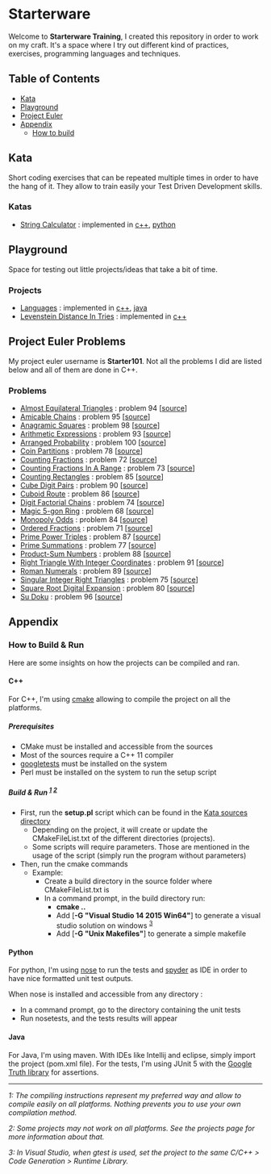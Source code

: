 # Starterware

Welcome to **Starterware Training**, I created this repository in order to work on my craft.
It's a space where I try out different kind of practices, exercises, programming languages and techniques.


## Table of Contents

* [Kata](#kata)
* [Playground](#playground)
* [Project Euler](#project-euler-problems)
* [Appendix](#Appendix)
	* [How to build](#how-to-build)


## Kata

Short coding exercises that can be repeated multiple times in order to have the hang of it. 
They allow to train easily your Test Driven Development skills.

### Katas

* [String Calculator](Kata/sources/StringCalculator/README.md) : implemented in [c++](Kata/sources/StringCalculator/c++), [python](Kata/sources/StringCalculator/python)


## Playground

Space for testing out little projects/ideas that take a bit of time.

### Projects

* [Languages](Playground/Languages/README.md) : implemented in [c++](Playground/Languages/c++), [java](Playground/Languages/java)
* [Levenstein Distance In Tries](Playground/LevensteinDistanceInTries/README.md) : implemented in [c++](Playground/LevensteinDistanceInTries/c++)


## Project Euler Problems

My project euler username is **Starter101**. Not all the problems I did are listed below and all of them are done in C++.

### Problems

* [Almost Equilateral Triangles](https://projecteuler.net/problem=94) : problem 94 [[source](ProjectEuler/sources/AlmostEquilateralTriangles)]
* [Amicable Chains](https://projecteuler.net/problem=95) : problem 95 [[source](ProjectEuler/sources/AmicableChains)]
* [Anagramic Squares](https://projecteuler.net/problem=98) : problem 98 [[source](ProjectEuler/sources/AnagramicSquares)]
* [Arithmetic Expressions](https://projecteuler.net/problem=93) : problem 93 [[source](ProjectEuler/sources/ArithmeticExpressions)]
* [Arranged Probability](https://projecteuler.net/problem=100) : problem 100 [[source](ProjectEuler/sources/ArrangedProbability)]
* [Coin Partitions](https://projecteuler.net/problem=78) : problem 78 [[source](ProjectEuler/sources/CoinPartitions)]
* [Counting Fractions](https://projecteuler.net/problem=72) : problem 72 [[source](ProjectEuler/sources/CountingFractions)]
* [Counting Fractions In A Range](https://projecteuler.net/problem=73) : problem 73 [[source](ProjectEuler/sources/CountingFractionsInARange)]
* [Counting Rectangles](https://projecteuler.net/problem=85) : problem 85 [[source](ProjectEuler/sources/CountingRectangles)]
* [Cube Digit Pairs](https://projecteuler.net/problem=90) : problem 90 [[source](ProjectEuler/sources/CubeDigitPairs)]
* [Cuboid Route](https://projecteuler.net/problem=86) : problem 86 [[source](ProjectEuler/sources/CuboidRoute)]
* [Digit Factorial Chains](https://projecteuler.net/problem=74) : problem 74 [[source](ProjectEuler/sources/DigitFactorialChains)]
* [Magic 5-gon Ring](https://projecteuler.net/problem=68) : problem 68 [[source](ProjectEuler/sources/Magic5gonRing)]
* [Monopoly Odds](https://projecteuler.net/problem=84) : problem 84 [[source](ProjectEuler/sources/MonopolyOdds)]
* [Ordered Fractions](https://projecteuler.net/problem=71) : problem 71 [[source](ProjectEuler/sources/OrderedFractions)]
* [Prime Power Triples](https://projecteuler.net/problem=87) : problem 87 [[source](ProjectEuler/sources/PrimePowerTriples)]
* [Prime Summations](https://projecteuler.net/problem=77) : problem 77 [[source](ProjectEuler/sources/PrimeSummations)]
* [Product-Sum Numbers](https://projecteuler.net/problem=88) : problem 88 [[source](ProjectEuler/sources/ProductSumNumbers)]
* [Right Triangle With Integer Coordinates](https://projecteuler.net/problem=91) : problem 91 [[source](ProjectEuler/sources/RightTriangleWithIntegerCoordinates)]
* [Roman Numerals](https://projecteuler.net/problem=89) : problem 89 [[source](ProjectEuler/sources/RomanNumerals)]
* [Singular Integer Right Triangles](https://projecteuler.net/problem=75) : problem 75 [[source](ProjectEuler/sources/SingularIntegerRightTriangles)]
* [Square Root Digital Expansion](https://projecteuler.net/problem=80) : problem 80 [[source](ProjectEuler/sources/SquareRootDigitalExpansion)]
* [Su Doku](https://projecteuler.net/problem=96) : problem 96 [[source](ProjectEuler/sources/SuDoku)]


## Appendix

### How to Build & Run

Here are some insights on how the projects can be compiled and ran.

#### C++

For C++, I'm using [cmake](https://cmake.org/overview/) allowing to compile the project on all the platforms.

##### Prerequisites

* CMake must be installed and accessible from the sources
* Most of the sources require a C++ 11 compiler
* [googletests](https://github.com/google/googletest) must be installed on the system
* Perl must be installed on the system to run the setup script

##### Build & Run <sup>[1](#note1)</sup> <sup>[2](#note2)</sup>

* First, run the __setup.pl__ script which can be found in the [Kata sources directory](Kata/sources)
	* Depending on the project, it will create or update the CMakeFileList.txt of the different directories (projects).
	* Some scripts will require parameters. Those are mentioned in the usage of the script (simply run the program without parameters)
* Then, run the cmake commands
	* Example:
		* Create a build directory in the source folder where CMakeFileList.txt is
		* In a command prompt, in the build directory run:
			* __cmake ..__ 
			* Add [__-G "Visual Studio 14 2015 Win64"__] to generate a visual studio solution on windows <sup>[3](#note3)</sup>
			* Add [__-G "Unix Makefiles"__] to generate a simple makefile

#### Python

For python, I'm using [nose](http://nose.readthedocs.io/en/latest/) to run the tests and [spyder](https://pythonhosted.org/spyder/) as IDE in order to have nice formatted unit test outputs.

When nose is installed and accessible from any directory :
* In a command prompt, go to the directory containing the unit tests
* Run nosetests, and the tests results will appear

#### Java

For Java, I'm using maven. With IDEs like Intellij and eclipse, simply import the project (pom.xml file). 
For the tests, I'm using JUnit 5 with the [Google Truth library](https://github.com/google/truth) for assertions.
	
	
---

_<a name="note1">1</a>: The compiling instructions represent my preferred way and allow to compile easily on all platforms. Nothing prevents you to use your own compilation method._

_<a name="note2">2</a>: Some projects may not work on all platforms. See the projects page for more information about that._

_<a name="note3">3</a>: In Visual Studio, when gtest is used, set the project to the same C/C++ > Code Generation > Runtime Library._
